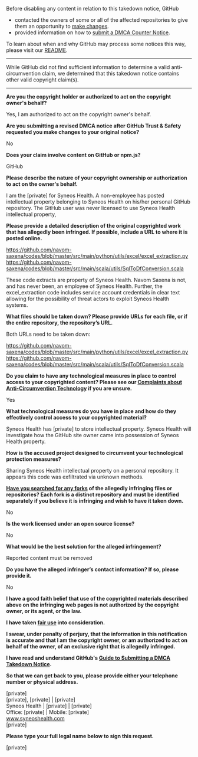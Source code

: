 Before disabling any content in relation to this takedown notice, GitHub
- contacted the owners of some or all of the affected repositories to give them an opportunity to [make changes](https://docs.github.com/en/github/site-policy/dmca-takedown-policy#a-how-does-this-actually-work).
- provided information on how to [submit a DMCA Counter Notice](https://docs.github.com/en/articles/guide-to-submitting-a-dmca-counter-notice).

To learn about when and why GitHub may process some notices this way, please visit our [README](https://github.com/github/dmca/blob/master/README.md#anatomy-of-a-takedown-notice).

---

While GitHub did not find sufficient information to determine a valid anti-circumvention claim, we determined that this takedown notice contains other valid copyright claim(s).

---

**Are you the copyright holder or authorized to act on the copyright owner's behalf?**

Yes, I am authorized to act on the copyright owner's behalf.

**Are you submitting a revised DMCA notice after GitHub Trust & Safety requested you make changes to your original notice?**

No

**Does your claim involve content on GitHub or npm.js?**

GitHub

**Please describe the nature of your copyright ownership or authorization to act on the owner's behalf.**

I am the [private] for Syneos Health. A non-employee has posted intellectual property belonging to Syneos Health on his/her personal GitHub repository. The GitHub user was never licensed to use Syneos Health intellectual property,

**Please provide a detailed description of the original copyrighted work that has allegedly been infringed. If possible, include a URL to where it is posted online.**

https://github.com/navom-saxena/codes/blob/master/src/main/python/utils/excel/excel_extraction.py  
https://github.com/navom-saxena/codes/blob/master/src/main/scala/utils/SqlToDfConversion.scala

These code extracts are property of Syneos Health. Navom Saxena is not, and has never been, an employee of Syneos Health. Further, the excel_extraction code includes service account credentials in clear text allowing for the possibility of threat actors to exploit Syneos Health systems.

**What files should be taken down? Please provide URLs for each file, or if the entire repository, the repository’s URL.**

Both URLs need to be taken down:

https://github.com/navom-saxena/codes/blob/master/src/main/python/utils/excel/excel_extraction.py  
https://github.com/navom-saxena/codes/blob/master/src/main/scala/utils/SqlToDfConversion.scala

**Do you claim to have any technological measures in place to control access to your copyrighted content? Please see our <a href="https://docs.github.com/articles/guide-to-submitting-a-dmca-takedown-notice#complaints-about-anti-circumvention-technology">Complaints about Anti-Circumvention Technology</a> if you are unsure.**

Yes

**What technological measures do you have in place and how do they effectively control access to your copyrighted material?**

Syneos Health has [private] to store intellectual property. Syneos Health will investigate how the GitHub site owner came into possession of Syneos Health property.

**How is the accused project designed to circumvent your technological protection measures?**

Sharing Syneos Health intellectual property on a personal repository. It appears this code was exfiltrated via unknown methods.

**<a href="https://docs.github.com/articles/dmca-takedown-policy#b-what-about-forks-or-whats-a-fork">Have you searched for any forks</a> of the allegedly infringing files or repositories? Each fork is a distinct repository and must be identified separately if you believe it is infringing and wish to have it taken down.**

No

**Is the work licensed under an open source license?**

No

**What would be the best solution for the alleged infringement?**

Reported content must be removed

**Do you have the alleged infringer’s contact information? If so, please provide it.**

No

**I have a good faith belief that use of the copyrighted materials described above on the infringing web pages is not authorized by the copyright owner, or its agent, or the law.**

**I have taken <a href="https://www.lumendatabase.org/topics/22">fair use</a> into consideration.**

**I swear, under penalty of perjury, that the information in this notification is accurate and that I am the copyright owner, or am authorized to act on behalf of the owner, of an exclusive right that is allegedly infringed.**

**I have read and understand GitHub's <a href="https://docs.github.com/articles/guide-to-submitting-a-dmca-takedown-notice/">Guide to Submitting a DMCA Takedown Notice</a>.**

**So that we can get back to you, please provide either your telephone number or physical address.**

[private]  
[private], [private] | [private]  
Syneos Health | [private] | [private]  
Office: [private] | Mobile: [private]  
www.syneoshealth.com  
[private]  

**Please type your full legal name below to sign this request.**

[private]
